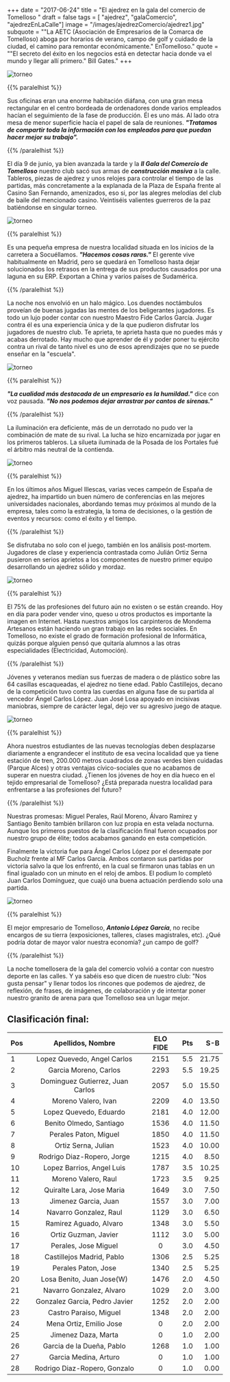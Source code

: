 +++
date = "2017-06-24"
title = "El ajedrez en la gala del comercio de Tomelloso "
draft = false
tags = [ "ajedrez", "galaComercio", "ajedrezEnLaCalle"]
image = "/images/ajedrezComercio/ajedrez1.jpg"
subquote = "\"La AETC (Asociación de Empresarios de la Comarca de Tomelloso) aboga por horarios de verano, campo de golf y cuidado de la ciudad, el camino para remontar económicamente.\" EnTomelloso."
quote = "\"El secreto del éxito en los negocios está en detectar hacia donde va el mundo y llegar allí primero.\" Bill Gates."
+++

![torneo](/images/ajedrezComercio/ajedrez10.jpg)

{{% paralelhist %}}

Sus oficinas eran una enorme habitación diáfana, con una gran mesa rectangular en el centro bordeada de ordenadores donde varios empleados hacían el seguimiento de la fase de producción. Él es uno más. Al lado otra mesa de menor superficie hacía el papel de sala de reuniones. ***"Tratamos de compartir toda la información con los empleados para que puedan hacer mejor su trabajo".*** 

{{% /paralelhist %}}

El día 9 de junio, ya bien avanzada la tarde y la ***II Gala del Comercio de Tomelloso*** nuestro club sacó sus armas de ***construcción masiva*** a la calle. Tableros, piezas de ajedrez y unos relojes para controlar el tiempo de las partidas, más concretamente a la explanada de la Plaza de España frente al Casino San Fernando, amenizados, eso si, por las alegres melodías del club de baile del mencionado casino. Veintiséis valientes guerreros de la paz batiéndonse en singular torneo.

![torneo](/images/ajedrezComercio/ajedrez5.jpg)

{{% paralelhist %}}

Es una pequeña empresa de nuestra localidad situada en los inicios de la carretera a Socuéllamos. ***"Hacemos cosas raras."*** El gerente vive habitualmente en Madrid, pero se quedará en Tomelloso hasta dejar solucionados los retrasos en la entrega de sus productos causados por una laguna en su ERP. Exportan a China y varios países de Sudamérica.   

{{% /paralelhist %}}

La noche nos envolvió en un halo mágico. Los duendes noctámbulos proveían de buenas jugadas las mentes de los beligerantes jugadores. Es todo un lujo poder contar con nuestro Maestro Fide Carlos García. Jugar contra él es una experiencia única y de la que pudieron disfrutar los jugadores de nuestro club. Te aprieta, te aprieta hasta que no puedes más y acabas derrotado. Hay mucho que aprender de él y poder poner tu ejército contra un rival de tanto nivel es uno de esos aprendizajes que no se puede enseñar en la "escuela". 

![torneo](/images/ajedrezComercio/ajedrez4.jpg)

{{% paralelhist %}}

***"La cualidad más destacada de un empresario es la humildad."*** dice con voz pausada. ***"No nos podemos dejar arrastrar por cantos de sirenas."***

{{% /paralelhist %}}

La iluminación era deficiente, más de un derrotado no pudo ver la combinación de mate de su rival. La lucha se hizo encarnizada por jugar en los primeros tableros. La silueta iluminada de la Posada de los Portales fué el árbitro más neutral de la contienda.

![torneo](/images/ajedrezComercio/ajedrez11.jpg)

{{% paralelhist %}}

En los últimos años Miguel Illescas, varias veces campeón de España de ajedrez, ha impartido un buen número de conferencias en las mejores universidades nacionales, abordando temas muy próximos al mundo de la empresa, tales como la estrategia, la toma de decisiones, o la gestión de eventos y recursos: como el éxito y el tiempo.

{{% /paralelhist %}}

Se disfrutaba no solo con el juego, también en los análisis post-mortem. Jugadores de clase y experiencia contrastada como Julián Ortiz Serna pusieron en serios aprietos a los componentes de nuestro primer equipo desarrollando un ajedrez sólido y mordaz.

![torneo](/images/ajedrezComercio/ajedrez6.jpg)

{{% paralelhist %}}

El 75% de las profesiones del futuro aún no existen o se están creando. Hoy en día para poder vender vino, queso u otros productos es importante la imagen en Internet. Hasta nuestros amigos los carpinteros de Mondema Artesanos están haciendo un gran trabajo en las redes sociales. En Tomelloso, no existe el grado de formación profesional de Informática, quizás porque alguien pensó que quitaría alumnos a las otras especialidades (Electricidad, Automoción).

{{% /paralelhist %}}

Jóvenes y veteranos medían sus fuerzas de madera o de plástico sobre las 64 casillas escaqueadas, el ajedrez no tiene edad. Pablo Castillejos, decano de la competición tuvo contra las cuerdas en alguna fase de su partida al vencedor Ángel Carlos López. Juan José Losa apoyado en incisivas maniobras, siempre de carácter legal, dejo ver su agresivo juego de ataque.

![torneo](/images/ajedrezComercio/ajedrez8.jpg)

{{% paralelhist %}}

Ahora nuestros estudiantes de las nuevas tecnologías deben desplazarse diariamente a engrandecer el instituto de esa vecina localidad que ya tiene estación de tren, 200.000 metros cuadrados de zonas verdes bien cuidadas (Parque Alces) y otras ventajas cívico-sociales que no acabamos de superar en nuestra ciudad. ¿Tienen los jóvenes de hoy en día hueco en el tejido empresarial de Tomelloso? ¿Está preparada nuestra localidad para enfrentarse a las profesiones del futuro?

{{% /paralelhist %}}
 
Nuestras promesas: Miguel Perales, Raúl Moreno, Álvaro Ramírez y Santiago Benito también brillaron con luz propia en esta velada nocturna. Aunque los primeros puestos de la clasificación final fueron ocupados por nuestro grupo de élite; todos acabamos ganando en esta competición.

Finalmente la victoria fue para Ángel Carlos López por el desempate por Bucholz frente al MF Carlos García. Ambos contaron sus partidas por victoria salvo la que los enfrentó, en la cual se firmaron unas tablas en un final igualado con un minuto en el reloj de ambos. El podium lo completó Juan Carlos Domínguez, que cuajó una buena actuación perdiendo solo una partida.

![torneo](/images/ajedrezComercio/ajedrez7.jpg)

{{% paralelhist %}}

El mejor empresario de Tomelloso, ***Antonio López García***, no recibe encargos de su tierra (exposiciones, talleres, clases magistrales, etc). ¿Qué podría dotar de mayor valor nuestra economía? ¿un campo de golf?

{{% /paralelhist %}}

La noche tomellosera de la gala del comercio volvió a contar con nuestro deporte en las calles. Y ya sabéis eso que dicen de nuestro club: "Nos gusta pensar" y llenar todos los rincones que podemos de ajedrez, de reflexión, de frases, de imágenes, de colaboración y de intentar poner nuestro granito de arena para que Tomelloso sea un lugar mejor.

## Clasificación final:

|Pos |Apellidos, Nombre |ELO FIDE   |Pts  |S-B    |
|:-----|:-----:|:-----:|:-------:|------:|
| 1  |  Lopez Quevedo, Angel Carlos      | 2151 |  5.5 | 21.75  |
| 2  |  Garcia Moreno, Carlos            | 2293 |  5.5 | 19.25  |
| 3  |  Dominguez Gutierrez, Juan Carlos | 2057 |  5.0 | 15.50  |
| 4  |  Moreno Valero, Ivan              | 2209 |  4.0 | 13.50  |
| 5  |  Lopez Quevedo, Eduardo           | 2181 |  4.0 | 12.00  |
| 6  |  Benito Olmedo, Santiago          | 1536 |  4.0 | 11.50  |
| 7  |  Perales Paton, Miguel            | 1850 |  4.0 | 11.50  |
| 8  |  Ortiz Serna, Julian              | 1523 |  4.0 | 10.00  |
| 9  |  Rodrigo Diaz-Ropero, Jorge       | 1215 |  4.0 | 8.50   |
| 10 |  Lopez Barrios, Angel Luis        | 1787 |  3.5 | 10.25  |
| 11 |  Moreno Valero, Raul              | 1723 |  3.5 | 9.25   |
| 12 |  Quiralte Lara, Jose Maria        | 1649 |  3.0 | 7.50   |
| 13 |  Jimenez Garcia, Juan             | 1557 |  3.0 | 7.00   |
| 14 |  Navarro Gonzalez, Raul           | 1129 |  3.0 | 6.50   |
| 15 |  Ramirez Aguado, Alvaro           | 1348 |  3.0 | 5.50   |
| 16 |  Ortiz Guzman, Javier             | 1112 |  3.0 | 5.00   |
| 17 |  Perales, Jose Miguel             | 0    |  3.0 | 4.50   |
| 18 |  Castillejos Madrid, Pablo        | 1306 |  2.5 | 5.25   |
| 19 |  Perales Paton, Jose              | 1340 |  2.5 | 5.25   |
| 20 |  Losa Benito, Juan Jose(W)        | 1476 |  2.0 | 4.50   |
| 21 |  Navarro Gonzalez, Alvaro         | 1029 |  2.0 | 3.00   |
| 22 |  Gonzalez Garcia, Pedro Javier    | 1252 |  2.0 | 2.00   |
| 23 |  Castro Paraiso, Miguel           | 1348 |  2.0 | 2.00   |
| 24 |  Mena Ortiz, Emilio Jose          | 0    |  2.0 | 2.00   |
| 25 |  Jimenez Daza, Marta              | 0    |  1.0 | 2.00   |
| 26 |  Garcia de la Dueña, Pablo        | 1268 |  1.0 | 1.00   |
| 27 |  Garcia Medina, Arturo            | 0    |  1.0 | 1.00   |
| 28 |  Rodrigo Diaz-Ropero, Gonzalo     | 0    |  1.0 | 0.00   |
